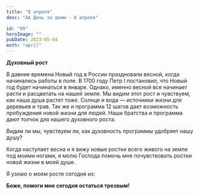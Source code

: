 ```yaml
---
title: "8 апреля"
desc: "АА День за днем - 8 апреля"

id: "99"
heroImage: ""
pubDate: 2023-05-04
moth: "april"
---
```


**Духовный рост**

В давние времена Новый год в России праздновали весной, когда начинались
работы в поле. В 1700 году Петр I постановил, что Новый год будет начинаться в
январе. Однако, именно весной все начинает расти и расцветать на нашей земле.
Мы видим этот рост и чувствуем, как наша душа растет тоже. Солнце и вода —
источники жизни для деревьев и трав. Так же и программа 12 шагов дает
возможность пробуждения новой жизни для людей. Наши братства и программа дают
толчок для нашего духовного роста.

Видим ли мы, чувствуем ли, как духовность программы удобряет нашу душу?

Когда наступает весна и я вижу новые ростки всего живого на земле под моими
ногами, я молю Господа помочь мне почувствовать ростки новой жизни в моей
душе.

Я узнаю о моем росте сегодня из:

**Боже, помоги мне сегодня остаться трезвым!**
